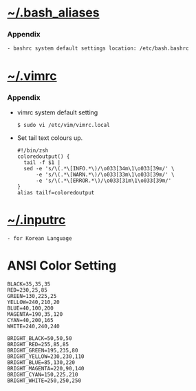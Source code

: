 # [~/.bash_aliases](https://github.com/iandmyhand/boilerplates/blob/master/UNIX/.bash_aliases)

### Appendix
    - bashrc system default settings location: /etc/bash.bashrc


# [~/.vimrc](https://github.com/iandmyhand/boilerplates/blob/master/UNIX/.vimrc)
  
### Appendix
- vimrc system default setting
       
   ```
   $ sudo vi /etc/vim/vimrc.local
   ```

- Set tail text colours up.

    ```
    #!/bin/zsh
    coloredoutput() {
      tail -f $1 |
      sed -e 's/\(.*\[INFO.*\)/\o033[34m\1\o033[39m/' \
          -e 's/\(.*\[WARN.*\)/\o033[33m\1\o033[39m/' \
          -e 's/\(.*\[ERROR.*\)/\o033[31m\1\o033[39m/'
    }
    alias tailf=coloredoutput
    ```


# [~/.inputrc](https://github.com/iandmyhand/boilerplates/blob/master/UNIX/.inputrc)
    - for Korean Language


  

# ANSI Color Setting
```
BLACK=35,35,35
RED=230,25,85
GREEN=130,225,25
YELLOW=240,210,20
BLUE=40,100,200
MAGENTA=190,35,120
CYAN=40,200,165
WHITE=240,240,240

BRIGHT_BLACK=50,50,50
BRIGHT_RED=255,85,85
BRIGHT_GREEN=195,235,80
BRIGHT_YELLOW=230,230,110
BRIGHT_BLUE=85,130,220
BRIGHT_MAGENTA=220,90,140
BRIGHT_CYAN=150,225,210
BRIGHT_WHITE=250,250,250
```


